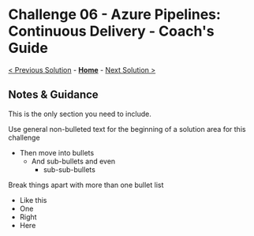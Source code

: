 # Challenge 06 - Azure Pipelines: Continuous Delivery - Coach's Guide 

[< Previous Solution](./Solution-05.md) - **[Home](./README.md)** - [Next Solution >](./Solution-07.md)

## Notes & Guidance

This is the only section you need to include.

Use general non-bulleted text for the beginning of a solution area for this challenge

- Then move into bullets
  - And sub-bullets and even
    - sub-sub-bullets

Break things apart with more than one bullet list

- Like this
- One
- Right
- Here
